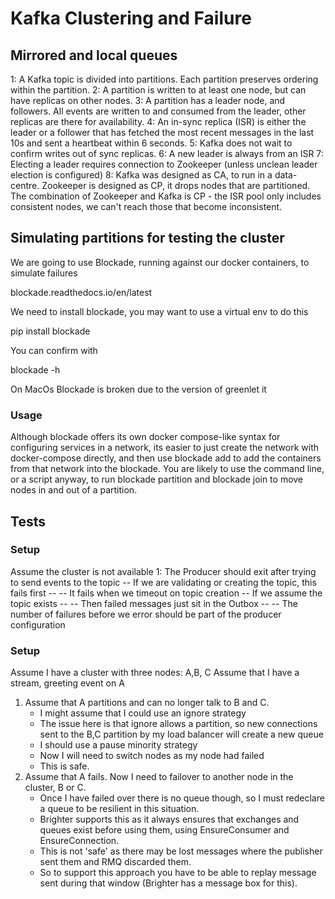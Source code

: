 # Kafka Clustering and Failure
## Mirrored and local queues

1: A Kafka topic is divided into partitions. Each partition preserves ordering within the partition.
2: A partition is written to at least one node, but can have replicas on other nodes.
3: A partition has a leader node, and followers. All events are written to and consumed from the leader, other replicas are there for availability.
4: An in-sync replica (ISR) is either the leader or a follower that has fetched the most recent messages in the last 10s and sent a heartbeat within 6 seconds.
5: Kafka does not wait to confirm writes out of sync replicas.
6: A new leader is always from an ISR
7: Electing a leader requires connection to Zookeeper (unless unclean leader election is configured)
8: Kafka was designed as CA, to run in a data-centre. Zookeeper is designed as CP, it drops nodes that are partitioned. The combination of Zookeeper and Kafka is CP - the ISR pool only includes consistent nodes, we can't reach those that become inconsistent.

## Simulating partitions for testing the cluster
We are going to use Blockade, running against our docker containers, to simulate failures

blockade.readthedocs.io/en/latest

We need to install blockade, you may want to use a virtual env to do this

pip install blockade

You can confirm with 

blockade -h

On MacOs Blockade is broken due to the version of greenlet it

### Usage
Although blockade offers its own docker compose-like syntax for configuring services in a network, its easier to just create the network with docker-compose directly, and then use blockade add to add the containers from that network into the blockade. You are likely to use the command line, or a script anyway, to run blockade partition and blockade join to move nodes in and out of a partition.

## Tests

### Setup
Assume the cluster is not available
1: The Producer should exit after trying to send events to the topic
   -- If we are validating or creating the topic, this fails first
   -- -- It fails when we timeout on topic creation
   -- If we assume the topic exists 
   -- -- Then failed messages just sit in the Outbox
   -- -- The number of failures before we error should be part of the producer configuration


### Setup
Assume I have a cluster with three nodes: A,B, C
Assume that I have a stream, greeting event on A 

1. Assume that A partitions and can no longer talk to B and C. 
    * I might assume that I could use an ignore strategy 
    * The issue here is that ignore allows a partition, so new connections sent to the B,C partition by my load balancer will create a new queue
    * I should use a pause minority strategy
    * Now I will need to switch nodes as my node had failed
    * This is safe.
2. Assume that A fails. Now I need to failover to another node in the cluster, B or C. 
    * Once I have failed over there is no queue though, so I must redeclare a queue to be resilient in this situation. 
    * Brighter supports this as it always ensures that exchanges and queues exist before using them, using EnsureConsumer and EnsureConnection.
    * This is not 'safe' as there may be lost messages where the publisher sent them and RMQ discarded them.
    * So to support this approach you have to be able to replay message sent during that window (Brighter has a message box for this).


